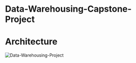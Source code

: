 # Data-Warehousing-Capstone-Project

# Architecture
![Data-Warehousing-Project](https://github.com/idmaram/Data-Warehousing-Project/assets/160900371/31ea2e71-15c3-4628-aceb-5712f0d5e504)

